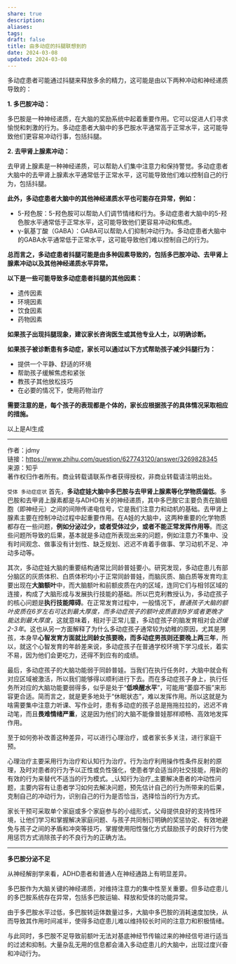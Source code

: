 ```yaml
---
share: true
description: 
aliases: 
tags: 
draft: false
title: 由多动症的抖腿联想到的
date: 2024-03-08
updated: 2024-03-08
---
```

多动症患者可能通过抖腿来释放多余的精力，这可能是由以下两种冲动和神经递质导致的：

**1. 多巴胺冲动：**

多巴胺是一种神经递质，在大脑的奖励系统中起着重要作用。它可以促进人们寻求愉悦和刺激的行为。多动症患者大脑中的多巴胺水平通常高于正常水平，这可能导致他们更容易冲动行事，包括抖腿。

**2. 去甲肾上腺素冲动：**

去甲肾上腺素是一种神经递质，可以帮助人们集中注意力和保持警觉。多动症患者大脑中的去甲肾上腺素水平通常低于正常水平，这可能导致他们难以控制自己的行为，包括抖腿。

**此外，多动症患者大脑中的其他神经递质水平也可能存在异常，例如：**

- 5-羟色胺：5-羟色胺可以帮助人们调节情绪和行为。多动症患者大脑中的5-羟色胺水平通常低于正常水平，这可能导致他们更容易冲动和焦虑。
- γ-氨基丁酸（GABA）：GABA可以帮助人们抑制冲动行为。多动症患者大脑中的GABA水平通常低于正常水平，这可能导致他们难以控制自己的行为。

**总而言之，多动症患者抖腿可能是由多种因素导致的，包括多巴胺冲动、去甲肾上腺素冲动以及其他神经递质水平异常。**

**以下是一些可能导致多动症患者抖腿的其他因素：**

- 遗传因素
- 环境因素
- 饮食因素
- 药物因素

**如果孩子出现抖腿现象，建议家长咨询医生或其他专业人士，以明确诊断。**

**如果孩子被诊断患有多动症，家长可以通过以下方式帮助孩子减少抖腿行为：**

- 提供一个平静、舒适的环境
- 帮助孩子缓解焦虑和紧张
- 教孩子其他放松技巧
- 在必要的情况下，使用药物治疗

**需要注意的是，每个孩子的表现都是个体的，家长应根据孩子的具体情况采取相应的措施。**

以上是AI生成

---

作者：jdmy  
链接：https://www.zhihu.com/question/627743120/answer/3269828345  
来源：知乎  
著作权归作者所有。商业转载请联系作者获得授权，非商业转载请注明出处。  
  
`受体 多动症症状`
首先，**多动症娃大脑中多巴胺与去甲肾上腺素等化学物质偏低**。多巴胺和去甲肾上腺素都是与ADHD有关的神经递质，其中多巴胺它主要负责在脑细胞（即神经元）之间的间隙传递电信号，它是我们注意力和动机的基础。去甲肾上腺素主要在控制冲动过程中起重要作用。在A娃的大脑中，这两种重要的化学物质都存在一些问题，**例如分泌过少，或者受体过少，或者不能正常发挥作用等**。而这些问题所导致的后果，基本就是多动症所表现出来的问题，例如注意力不集中、没有时间观念、做事没有计划性、缺乏规划、迟迟不肯着手做事、学习动机不足、冲动多动等。

其次，多动症娃大脑的重要结构通常比同龄普娃要小。研究发现，多动症患儿有部分脑区的灰质体积、白质体积均小于正常同龄普娃，而脑灰质、脑白质等发育均主要出现在**大脑额叶**中，而大脑额叶和前额皮质在内的区域，连同它们与相邻区域的连接，构成了大脑形成与发展执行技能的基础。所以巴克利教授认为，多动症孩子的核心问题是**执行技能障碍**。在正常发育过程中，一般情况下，*普通孩子大脑的额叶皮质在6岁左右可达到最大厚度，而多动症孩子的额叶皮质直到9岁或者更晚才能达到最大厚度*，这就意味着，相对于正常儿童，多动症孩子的脑发育相对会*迟缓2-3年*。这也从另一方面解释了为什么多动症孩子通常较为幼稚的原因，尤其是男孩，本身早**心智发育方面就比同龄女孩要晚，而多动症男孩则还要晚上两三年**，所以，就这个心智发育的年龄差来说，多动症孩子在普通学校环境下学习成长，着实不易，因为他们会更吃力，还得不到应有的成绩。

最后，多动症孩子的大脑功能弱于同龄普娃。当我们在执行任务时，大脑中就会有对应区域被激活，所以我们能够得以顺利进行下去。而在多动症孩子身上，执行任务所对应的大脑功能要弱得多，似乎是处于“**低唤醒水平**”，可能用“萎靡不振”来形容更合适。简而言之，就是更多地处于“休眠状态”，难以发挥作用。所以这就是为啥需要集中注意力听课、写作业时，患有多动症的孩子总是拖拖拉拉的，迟迟不肯动笔，而且**畏难情绪严重**，这是因为他们的大脑不能像普娃那样顺畅、高效地发挥作用。


至于如何弥补改善这种差异，可以进行心理治疗，或者家长多关注，进行家庭干预。

心理治疗主要采用行为治疗和认知行为治疗。行为治疗利用操作性条件反射的原理，及时对患者的行为予以正性或负性强化，使患者学会适当的社交技能，用新的有效的行为来替代不适当的行为模式。_认知行为治疗_主要解决患者的冲动性问题，主要内容有让患者学习如何去解决问题，预先估计自己的行为所带来的后果，克制自己的冲动行为，识别自己的行为是否恰当，选择恰当的行为方式。

家长干预可采取单个家庭或多个家庭参与的小组形式，父母提供良好的支持性环境，让他们学习和掌握解决家庭问题、与孩子共同制订明确的奖惩协定、有效地避免与孩子之间的矛盾和冲突等技巧，掌握使用阳性强化方式鼓励孩子的良好行为使用惩罚方式消除孩子的不良行为的正确方法。


---


**多巴胺分泌不足**

  
从神经解剖学来看，ADHD患者和普通人在神经通路上有明显差异。  

多巴胺作为大脑关键的神经递质，对维持注意力的集中性至关重要。但多动症患儿的多巴胺系统存在异常，包括多巴胺运输、释放和受体的功能异常。

由于多巴胺水平过低，多巴胺转运体数量过多，大脑中多巴胺的消耗速度加快，从而导致其作用时间减半，使得多动症患儿难以维持较长时间的注意力和积极情绪。

与此同时，多巴胺不足导致前额叶无法对基底神经节传输过来的神经信号进行适当的过滤和抑制。大量杂乱无用的信息都会涌入多动症患儿的大脑中，出现过度兴奋和冲动行为。


